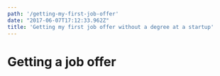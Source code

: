 ```yaml
---
path: '/getting-my-first-job-offer'
date: "2017-06-07T17:12:33.962Z"
title: 'Getting my first job offer without a degree at a startup'
---
```


# Getting a job offer